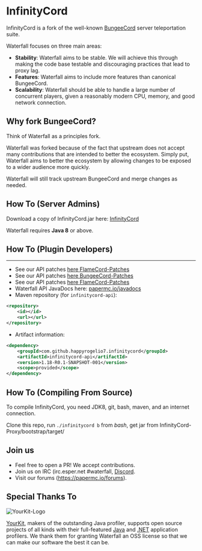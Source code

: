 InfinityCord
=========

InfinityCord is a fork of the well-known [BungeeCord](https://github.com/SpigotMC/BungeeCord) server teleportation suite.

Waterfall focuses on three main areas:

- **Stability**: Waterfall aims to be stable. We will achieve this through making the code base testable and discouraging practices that lead to proxy lag.
- **Features**: Waterfall aims to include more features than canonical BungeeCord.
- **Scalability**: Waterfall should be able to handle a large number of concurrent players, given a reasonably modern CPU, memory, and good network connection.

## Why fork BungeeCord?

Think of Waterfall as a principles fork.

Waterfall was forked because of the fact that upstream does not accept many contributions that are intended to better the ecosystem. Simply put, Waterfall aims to better
the ecosystem by allowing changes to be exposed to a wider audience more quickly.

Waterfall will still track upstream BungeeCord and merge changes as needed.

## How To (Server Admins)

Download a copy of InfinityCord.jar here: [InfinityCord](https://github.com/HappyRogelio7/InfinityCord/blob/main/InfinityCord-Downloads/Update/Download-jar/InfinityCord.jar)

Waterfall requires **Java 8** or above.

## How To (Plugin Developers)
------
 * See our API patches [here FlameCord-Patches](InfinityCord-Patches)
 * See our API patches [here BungeeCord-Patches](BungeeCord-Patches)
 * See our API patches [here FlameCord-Patches](FlameCord-Patches)
 * Waterfall API JavaDocs here: [papermc.io/javadocs](https://papermc.io/javadocs)
 * Maven repository (for `infinitycord-api`):
```xml
<repository>
    <id></id>
    <url></url>
</repository>
```
 * Artifact information:
```xml
<dependency>
    <groupId>com.github.happyrogelio7.infinitycord</groupId>
    <artifactId>infinitycord-api</artifactId>
    <version>1.18-R0.1-SNAPSHOT-001</version>
    <scope>provided</scope>
</dependency>
 ```

## How To (Compiling From Source)

To compile InfinityCord, you need JDK8, git, bash, maven, and an internet connection.

Clone this repo, run `./infinitycord b` from *bash*, get jar from InfinityCord-Proxy/bootstrap/target/

## Join us

* Feel free to open a PR! We accept contributions.
* Join us on IRC (irc.esper.net #waterfall, [Discord](https://discord.gg/3EebYUyeUX).
* Visit our forums (https://papermc.io/forums).

## Special Thanks To

![YourKit-Logo](https://yourkit.com/images/yklogo.png)

[YourKit](https://yourkit.com/), makers of the outstanding Java profiler, supports open source projects of all kinds with their full-featured [Java](https://yourkit.com/features/) and [.NET](https://yourkit.com/dotnet/features/) application profilers. We thank them for granting Waterfall an OSS license so that we can make our software the best it can be.

